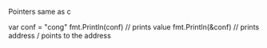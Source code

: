 Pointers same as c

  var conf = "cong"
	fmt.Println(conf)  // prints value
	fmt.Println(&conf)  // prints address / points to the address 
